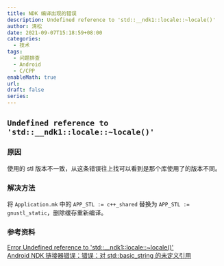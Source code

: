 ```yaml
---
title: NDK 编译出现的错误
description: Undefined reference to 'std::__ndk1::locale::~locale()'
author: 清松
date: 2021-09-07T15:18:59+08:00
categories:
  - 技术
tags:
  - 问题排查
  - Android
  - C/CPP
enableMath: true
url: 
draft: false
series:
---
```

## `Undefined reference to 'std::__ndk1::locale::~locale()'`
### 原因 
使用的 stl 版本不一致，从这条错误往上找可以看到是那个库使用了的版本不同。
### 解决方法
将 `Application.mk` 中的 `APP_STL := c++_shared` 替换为 `APP_STL := gnustl_static`，删除缓存重新编译。
### 参考资料
[Error Undefined reference to 'std::__ndk1::locale::~locale()'](https://stackoverflow.com/questions/49183886/error-undefined-reference-to-std-ndk1localelocale)   
[Android NDK 链接器错误：错误：对 std::basic_string 的未定义引用](https://stackoverflow.com/questions/38274943/android-ndk-linker-errorerror-undefined-reference-to-stdbasic-string)  